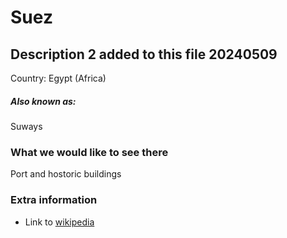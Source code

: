 # Suez

## Description 2 added to this file 20240509

Country: Egypt (Africa)

##### Also known as:

Suways 

### What we would like to see there

Port and hostoric buildings 

### Extra information

- Link to [wikipedia](https://wikipedia.org/FIXME)
